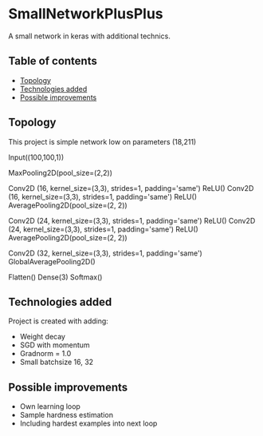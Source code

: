 # SmallNetworkPlusPlus
A small network in keras with additional technics.

## Table of contents
* [Topology](#Topoloty)
* [Technologies added](#technologies-added)
* [Possible improvements](#possible-improvements)

## Topology
This project is simple network low on parameters (18,211)

Input((100,100,1))

MaxPooling2D(pool_size=(2,2))

Conv2D (16, kernel_size=(3,3), strides=1, padding='same')
ReLU()
Conv2D (16, kernel_size=(3,3), strides=1, padding='same')
ReLU()
AveragePooling2D(pool_size=(2, 2))

Conv2D (24, kernel_size=(3,3), strides=1, padding='same')
ReLU()
Conv2D (24, kernel_size=(3,3), strides=1, padding='same')
ReLU()
AveragePooling2D(pool_size=(2, 2))

Conv2D (32, kernel_size=(3,3), strides=1, padding='same')
GlobalAveragePooling2D()

Flatten()
Dense(3)
Softmax()
	
## Technologies added
Project is created with adding:
* Weight decay
* SGD with momentum
* Gradnorm = 1.0
* Small batchsize 16, 32

## Possible improvements
* Own learning loop
* Sample hardness estimation
* Including hardest examples into next loop
